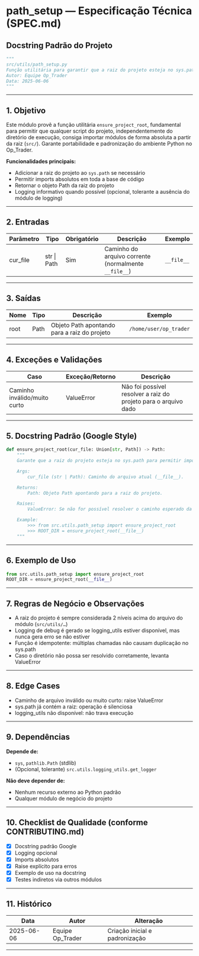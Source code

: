 # path\_setup — Especificação Técnica (SPEC.md)

## Docstring Padrão do Projeto

```python
"""
src/utils/path_setup.py
Função utilitária para garantir que a raiz do projeto esteja no sys.path e permitir imports absolutos na estrutura Op_Trader.
Autor: Equipe Op_Trader
Data: 2025-06-06
"""
```

---

## 1. Objetivo

Este módulo provê a função utilitária `ensure_project_root`, fundamental para permitir que qualquer script do projeto, independentemente do diretório de execução, consiga importar módulos de forma absoluta a partir da raiz (`src/`). Garante portabilidade e padronização do ambiente Python no Op\_Trader.

**Funcionalidades principais:**

* Adicionar a raiz do projeto ao `sys.path` se necessário
* Permitir imports absolutos em toda a base de código
* Retornar o objeto Path da raiz do projeto
* Logging informativo quando possível (opcional, tolerante a ausência do módulo de logging)

---

## 2. Entradas

| Parâmetro | Tipo        | Obrigatório | Descrição                                            | Exemplo    |
| --------- | ----------- | ----------- | ---------------------------------------------------- | ---------- |
| cur\_file | str \| Path | Sim         | Caminho do arquivo corrente (normalmente `__file__`) | `__file__` |

---

## 3. Saídas

| Nome | Tipo | Descrição                                    | Exemplo                |
| ---- | ---- | -------------------------------------------- | ---------------------- |
| root | Path | Objeto Path apontando para a raiz do projeto | `/home/user/op_trader` |

---

## 4. Exceções e Validações

| Caso                         | Exceção/Retorno | Descrição                                                       |
| ---------------------------- | --------------- | --------------------------------------------------------------- |
| Caminho inválido/muito curto | ValueError      | Não foi possível resolver a raiz do projeto para o arquivo dado |

---

## 5. Docstring Padrão (Google Style)

```python
def ensure_project_root(cur_file: Union[str, Path]) -> Path:
    """
    Garante que a raiz do projeto esteja no sys.path para permitir imports absolutos.

    Args:
        cur_file (str | Path): Caminho do arquivo atual (__file__).

    Returns:
        Path: Objeto Path apontando para a raiz do projeto.

    Raises:
        ValueError: Se não for possível resolver o caminho esperado da raiz.

    Example:
        >>> from src.utils.path_setup import ensure_project_root
        >>> ROOT_DIR = ensure_project_root(__file__)
    """
```

---

## 6. Exemplo de Uso

```python
from src.utils.path_setup import ensure_project_root
ROOT_DIR = ensure_project_root(__file__)
```

---

## 7. Regras de Negócio e Observações

* A raiz do projeto é sempre considerada 2 níveis acima do arquivo do módulo (`src/utils/…`)
* Logging de debug é gerado se logging\_utils estiver disponível, mas nunca gera erro se não estiver
* Função é idempotente: múltiplas chamadas não causam duplicação no sys.path
* Caso o diretório não possa ser resolvido corretamente, levanta ValueError

---

## 8. Edge Cases

* Caminho de arquivo inválido ou muito curto: raise ValueError
* sys.path já contém a raiz: operação é silenciosa
* logging\_utils não disponível: não trava execução

---

## 9. Dependências

**Depende de:**

* `sys`, `pathlib.Path` (stdlib)
* (Opcional, tolerante) `src.utils.logging_utils.get_logger`

**Não deve depender de:**

* Nenhum recurso externo ao Python padrão
* Qualquer módulo de negócio do projeto

---

## 10. Checklist de Qualidade (conforme CONTRIBUTING.md)

* [x] Docstring padrão Google
* [x] Logging opcional
* [x] Imports absolutos
* [x] Raise explícito para erros
* [x] Exemplo de uso na docstring
* [x] Testes indiretos via outros módulos

---

## 11. Histórico

| Data       | Autor             | Alteração                      |
| ---------- | ----------------- | ------------------------------ |
| 2025-06-06 | Equipe Op\_Trader | Criação inicial e padronização |

---